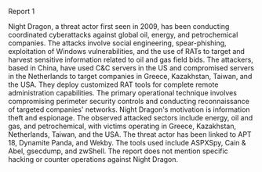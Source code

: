 
Report 1

Night Dragon, a threat actor first seen in 2009, has been conducting coordinated cyberattacks against global oil, energy, and petrochemical companies. The attacks involve social engineering, spear-phishing, exploitation of Windows vulnerabilities, and the use of RATs to target and harvest sensitive information related to oil and gas field bids. The attackers, based in China, have used C&C servers in the US and compromised servers in the Netherlands to target companies in Greece, Kazakhstan, Taiwan, and the USA. They deploy customized RAT tools for complete remote administration capabilities. The primary operational technique involves compromising perimeter security controls and conducting reconnaissance of targeted companies' networks. Night Dragon's motivation is information theft and espionage. The observed attacked sectors include energy, oil and gas, and petrochemical, with victims operating in Greece, Kazakhstan, Netherlands, Taiwan, and the USA. The threat actor has been linked to APT 18, Dynamite Panda, and Wekby. The tools used include ASPXSpy, Cain & Abel, gsecdump, and zwShell. The report does not mention specific hacking or counter operations against Night Dragon.



